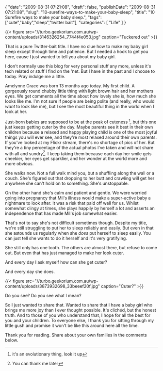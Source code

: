 {
    "date": "2009-08-31 07:21:08",
    "draft": false,
    "publishDate": "2009-08-31 07:21:08",
    "slug": "10-surefire-ways-to-make-your-baby-sleep",
    "title": "10 Surefire ways to make your baby sleep.",
    "tags": ["cute","baby","sleep","twitter bait"],
    "categories": [
        "Life"
    ]
}

{{< figure src="//turbo.geekorium.com.au/wp-content/uploads/3146326254_7744f4e053.jpg" caption="Tuckered out" >}}

That is a pure Twitter-bait title. I have no clue how to make my baby
girl sleep except through time and patience. But I needed a hook to get
you here, cause I just wanted to tell you about my baby girl.

I don't normally use this blog for very personal stuff any more, unless
it's tech related or stuff I find on the 'net. But I have in the past
and I choose to today. Pray indulge me a little.

Amelynne Grace was born 13 months ago today. My first child. A
gorgeously round chubby little thing with light brown hair and her
mothers eyes. We get comments all the time about how lovely she is, how
much she looks like me. I'm not sure if people are being polite (and
really, who would *want* to look like me), but I see the most beautiful
thing in the world when I look at her.

Just-born babies are supposed to be at the peak of cuteness [^evolution], but this one just keeps getting cuter
by the day. Maybe parents see it best in their own children because a
relaxed and happy playing child is one of the most joyful things you
will ever see, and they're most relaxed around their own parents. If
you've looked at my Flickr stream, there's no shortage of pics of her.
But they're a tiny percentage of the actual photos I've taken and will
not share with all and sundry[^thank]. I keep taking
them because each day her smile gets cheekier, her eyes get sparklier,
and her wonder at the world more and more obvious.

She walks now. Not a full walk mind you, but a shuffling along the wall
or a couch. She's figured out that dropping to her butt and crawling
will get her anywhere she can't hold on to something. She's unstoppable.

On the other hand she's calm and patient and gentle. We were worried
going into pregnancy that Mil's illness would make a super-active baby a
nightmare to look after. It was a risk that paid off well for us. Whilst
somewhat clingy at times, she plays happily by herself a lot and asserts
an independence that has made Mil's job somewhat easier.

That's not to say she's not difficult sometimes though. Despite my
title, we're still struggling to put her to sleep reliably and easily.
But even in that she astounds us regularly when she *does* put herself
to sleep easily. You can just tell she wants to do it herself and it's
very gratifying.

She still only has one tooth. The others are almost there, but refuse to
come out. But even that has just managed to make her look cuter.

And every day I ask myself how can she get cuter?

And every day she does.

{{< figure src="//turbo.geekorium.com.au/wp-content/uploads/3873932698_33beeef20f.jpg" caption="Cuter?" >}}

Do you see? Do you see what I mean?

So I just wanted to share that. Wanted to share that I have a baby girl
who brings me more joy than I ever thought possible. It's clichéd, but
the honest truth. And to those of you who understand that, I hope for
all the best for you and your children. To everyone else, I thank you
for sitting through my little gush and promise it won't be like this
around here all the time.

Thank you for reading. Share about your own families in the comments
below.

[^evolution]:it's an evolutionary thing, look it up
[^thank]:You can thank me later